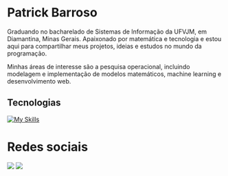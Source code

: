 # Patrick Barroso
Graduando no bacharelado de Sistemas de Informação da UFVJM, em Diamantina, Minas Gerais. Apaixonado por matemática e tecnologia e estou aqui para compartilhar meus projetos, ideias e estudos no mundo da programação.

Minhas áreas de interesse são a pesquisa operacional, incluindo modelagem e implementação de modelos matemáticos, machine learning e desenvolvimento web. 
          
## Tecnologias
[![My Skills](https://skillicons.dev/icons?i=python,cpp,html,css,linux,git,django)](https://skillicons.dev)

# Redes sociais
[<img src="https://img.shields.io/badge/linkedin-%230077B5.svg?&style=for-the-badge&logo=linkedin&logoColor=white" />](https://www.linkedin.com/in/patrick-barroso-a1a094195/) 
[<img src = "https://img.shields.io/badge/instagram-%23E4405F.svg?&style=for-the-badge&logo=instagram&logoColor=white">](https://www.instagram.com/patrick.barroso/) 

